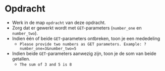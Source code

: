 # Opdracht

- Werk in de map `opdracht` van deze opdracht.
- Zorg dat er gewerkt wordt met `GET`-parameters (`number_one` en `number_two`).
- Indien één of beide `GET`-parameters ontbreken, toon je een mededeling
  - `Please provide two numbers as GET parameters. Example: ?number_one=3&number_two=5`
- Indien beide `GET`-parameters aanwezig zijn, toon je de som van beide getallen.
  - `The sum of 3 and 5 is 8`

